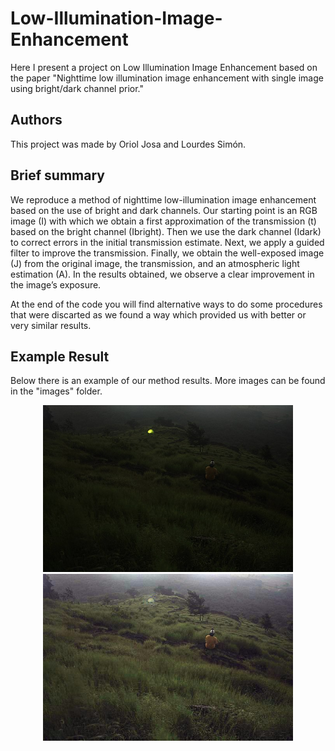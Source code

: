 # Low-Illumination-Image-Enhancement
Here I present a project on Low Illumination Image Enhancement based on the paper "Nighttime low illumination image  enhancement with single image using  bright/dark channel prior."

## Authors
This project was made by Oriol Josa and Lourdes Simón.

## Brief summary

We reproduce a method of nighttime low-illumination image enhancement based on the use of bright and dark channels. Our starting point is an RGB image (I) with which we obtain a first approximation of the transmission (t) based on the bright channel (Ibright). Then we use the dark channel (Idark) to correct errors in the initial transmission estimate. Next, we apply a guided filter to improve the transmission. Finally, we obtain the well-exposed image (J) from the original image, the transmission, and an atmospheric light estimation (A). In the results obtained, we observe a clear improvement in the image’s exposure.

At the end of the code you will find alternative ways to do some procedures that were discarted as we found a way which provided us with better or very similar results.

## Example Result
Below there is an example of our method results. More images can be found in the "images" folder.

<p align="center">
  <img src="images/camping.jpg" width="400"/><br>
  <img src="images/camp_results.jpg" width="400"/>
</p>